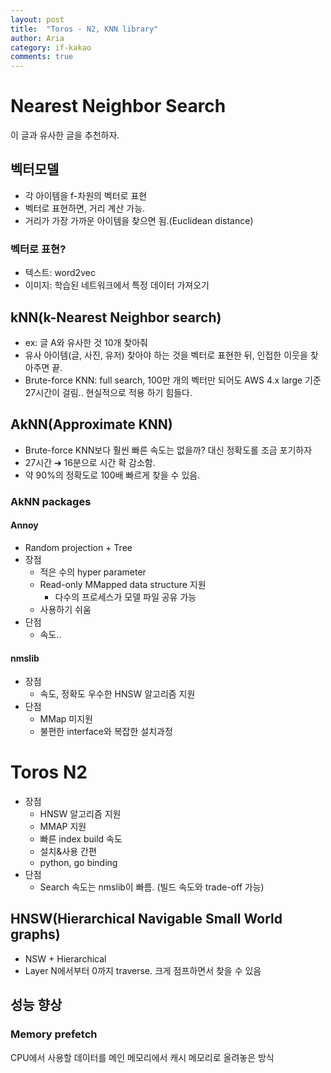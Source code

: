 ```yaml
---
layout: post
title:  "Toros - N2, KNN library"
author: Aria
category: if-kakao
comments: true
---
```


# Nearest Neighbor Search
이 글과 유사한 글을 추천하자.

## 벡터모델
- 각 아이템을 f-차원의 벡터로 표현
- 벡터로 표현하면, 거리 계산 가능.
- 거리가 가장 가까운 아이템을 찾으면 됨.(Euclidean distance)

### 벡터로 표현?
- 텍스트: word2vec
- 이미지: 학습된 네트워크에서 특정 데이터 가져오기

## kNN(k-Nearest Neighbor search)
- ex: 글 A와 유사한 것 10개 찾아줘
- 유사 아이템(글, 사진, 유저) 찾아야 하는 것을 벡터로 표현한 뒤, 인접한 이웃을 찾아주면 끝.
- Brute-force KNN: full search, 100만 개의 벡터만 되어도 AWS 4.x large 기준 27시간이 걸림.. 현실적으로 적용 하기 힘들다.

## AkNN(Approximate KNN)
- Brute-force KNN보다 훨씬 빠른 속도는 없을까?
  대신 정확도롤 조금 포기하자
- 27시간 ➔ 16분으로 시간 확 감소함.
- 약 90%의 정확도로 100배 빠르게 찾을 수 있음.

### AkNN packages
#### Annoy
- Random projection + Tree
- 장점
  - 적은 수의 hyper parameter
  - Read-only MMapped data structure 지원
    - 다수의 프로세스가 모델 파일 공유 가능
  - 사용하기 쉬움
- 단점
  - 속도..

#### nmslib
- 장점
  - 속도, 정확도 우수한 HNSW 알고리즘 지원
- 단점
  - MMap 미지원
  - 불편한 interface와 복잡한 설치과정

# Toros N2
- 장점
  - HNSW 알고리즘 지원
  - MMAP 지원
  - 빠른 index build 속도
  - 설치&사용 간편
  - python, go binding
- 단점
  - Search 속도는 nmslib이 빠름. (빌드 속도와 trade-off 가능)

## HNSW(Hierarchical Navigable Small World graphs)
- NSW + Hierarchical
- Layer N에서부터 0까지 traverse. 크게 점프하면서 찾을 수 있음

## 성능 향상
### Memory prefetch
CPU에서 사용할 데이터를 메인 메모리에서 캐시 메모리로 올려놓은 방식
